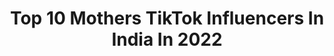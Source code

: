 ---
title: Top 10 Mothers TikTok Influencers In India In 2022
description: >-
  Find top mothers TikTok influencers in India in 2022. Most popular hashtags: #foryou #foryoupage #tiktok #tiktokindia.
platform: TikTok
hits: 819
text_top: Discover the best TikTok influencers on inBeat.
text_bottom: Our database aggregates 819 TikTok influencers like this in India for you to pitch.
profiles:
  - username: "neetu_joshipant"
    fullname: >-
      Neetu Joshi Pant
    bio: >-
      Beautiful Wife Responsible Mother Teacher Tiktok just for Fun Follow and Smile😊
    location: "India"
    followers: 4864
    engagement: 2546
    commentsToLikes: 0.071509
    id: ckbb6ojtrwqpz0j23ryv14weh
    verified: false
    hashtags: "#foryou, #tiktok, #duet, #neetu"
  - username: "nagamanupapa"
    fullname: >-
      Sumathi Rajinikant
    bio: >-
      😎BEING HUMAN😎 😎STR Rasigai😎 😎"♥️Necessity is the Mother of Invention ♥️"😎
    location: "India"
    followers: 36200
    engagement: 1090
    commentsToLikes: 0.064049
    id: cka8hocsjbssz0i78fd4xpq2p
    verified: false
    hashtags: "#duet, #photomagic"
  - username: "eliayaraja"
    fullname: >-
      Eliaya Raja
    bio: >-
       13.3.89🎂🎂 my Anjael is my mother &wife 
    location: "India"
    followers: 101300
    engagement: 1389
    commentsToLikes: 0.023905
    id: ck9m0ovs3atb60j78rrqi28ow
    verified: false
    hashtags: "#eliayaraja, #100k"
  - username: "amoghkalki143"
    fullname: >-
      AMOGHTRIVENI
    bio: >-
      MOTHER'S👩‍👦LOVE 💕 ನಾನು ತುಂಬಾ ಕೆಟ್ಟವನು ಬಣ್ಣ ಬಣ್ಣದ ಮಾತು ಹೇಳುವಷ್ಟು ಒಳ್ಳೇಯವನಲ್ಲ
    location: "India"
    followers: 125200
    engagement: 1315
    commentsToLikes: 0.024366
    id: cka8ip88jgfqb0i785pwfqsp2
    verified: false
    hashtags: "#musicstarkannada, #amoghalone, #amoghkalki143, #amoghkalki"
  - username: "mishra_sweety6299"
    fullname: >-
      Sweety mishra
    bio: >-
      My mother is my lifeline...❤️❤️
    location: "India"
    followers: 20100
    engagement: 5637
    commentsToLikes: 0.024580
    id: ckbr83kabn4mr0j23ymylq1ca
    verified: false
    hashtags: "#tiktokmv, #tiktokindia, #mishra, #tiktok"
  - username: "poojashaggy"
    fullname: >-
      Shagun nagrani 
    bio: >-
      Motherhood self love & more❤️ Baby food recipe & fun 👅💃 Instagram- Poojakhemi
    location: "India"
    followers: 451700
    engagement: 329
    commentsToLikes: 0.041050
    id: ck81rzqi0oy4d0j78v4v70eom
    verified: true
    hashtags: "#baby, #foodrecipe, #funny, #babydiet"
  - username: "farhashaik786"
    fullname: >-
      Farha Naz✔️
    bio: >-
      Single mother can do lot without......,.,,,,,,,,,...:
    location: "India"
    followers: 27400
    engagement: 1354
    commentsToLikes: 0.020975
    id: cka9lt6k031e10i78ynaeva8j
    verified: false
    hashtags: "#trend, #foryoupage, #owaise, #miyabhai"
  - username: "yashmitha_milkystar"
    fullname: >-
      milkyStar
    bio: >-
      Milky👩🏻 mother 1st cry Jan 12th Milky 👧1st Cry May13 Milky father👨🏻 1st cry
    location: "India"
    followers: 2174
    engagement: 1030
    commentsToLikes: 0.025474
    id: ckbkixsgxbjtj0j230z7xt78r
    verified: false
    hashtags: "#tiktok, #sharethecare, #tiktokindia, #swagstepchallenge"
  - username: "ritikaprasad21"
    fullname: >-
      Miss.Ritik@_21
    bio: >-
      💖ur WINKYGIRL21 ❤️ur mother 😎live w/passion 👉use#winkygirl21 💖for tiktokers
    location: "India"
    followers: 223600
    engagement: 825
    commentsToLikes: 0.021514
    id: ckce5kdr4k3tc0j2373dvphzc
    verified: false
    hashtags: "#winkygirl21, #champibeats, #handwashchallenge, #stayathome"
  - username: "syednaved3255"
    fullname: >-
      Syednaved3255
    bio: >-
      east ho ya west my father's mother is best Allah mere maa🤱 bapp ko slamat rakhe
    location: "India"
    followers: 2242
    engagement: 3696
    commentsToLikes: 0.015493
    id: ckavimfn9qy3z0j2372zhiabd
    verified: false
    hashtags: "#vairal, #syedsalman3255, #meri, #respect"
---